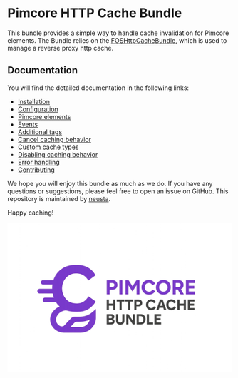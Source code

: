 # Pimcore HTTP Cache Bundle

This bundle provides a simple way to handle cache invalidation for Pimcore elements. 
The Bundle relies on the [FOSHttpCacheBundle](https://github.com/FriendsOfSymfony/FOSHttpCacheBundle/), which is used to manage a reverse proxy http cache.

## Documentation

You will find the detailed documentation in the following links:

* [Installation](doc/1-installation.md)
* [Configuration](doc/2-configuration.md)
* [Pimcore elements](doc/3-pimcore-elements.md)
* [Events](doc/4-events.md)
* [Additional tags](doc/5-additional-tags.md)
* [Cancel caching behavior](doc/6-cancel-caching-behavior.md)
* [Custom cache types](doc/7-custom-cache-types.md)
* [Disabling caching behavior](doc/8-disable-caching-behavior.md)
* [Error handling](doc/9-error-handling.md)
* [Contributing](doc/10-contributing.md)


We hope you will enjoy this bundle as much as we do. If you have any questions or suggestions, please feel free to open an issue on GitHub.
This repository is maintained by [neusta](https://www.team-neusta.de/).

Happy caching!


![Logo](./pimcore-http-cache-bundle-logo.png)

